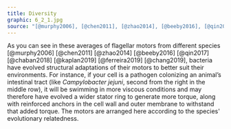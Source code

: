 ```yaml
---
title: Diversity
graphic: 6_2_1.jpg
source: "[@murphy2006], [@chen2011], [@zhao2014], [@beeby2016], [@qin2017], [@chaban2018], [@kaplan2019], [@ferreira2019], [@chang2019]"
---
```


As you can see in these averages of flagellar motors from different species [@murphy2006] [@chen2011] [@zhao2014] [@beeby2016] [@qin2017] [@chaban2018] [@kaplan2019] [@ferreira2019] [@chang2019], bacteria have evolved structural adaptations of their motors to better suit their environments. For instance, if your cell is a pathogen colonizing an animal’s intestinal tract (like *Campylobacter jejuni*, second from the right in the middle row), it will be swimming in more viscous conditions and may therefore have evolved a wider stator ring to generate more torque, along with reinforced anchors in the cell wall and outer membrane to withstand that added torque. The motors are arranged here according to the species' evolutionary relatedness.

